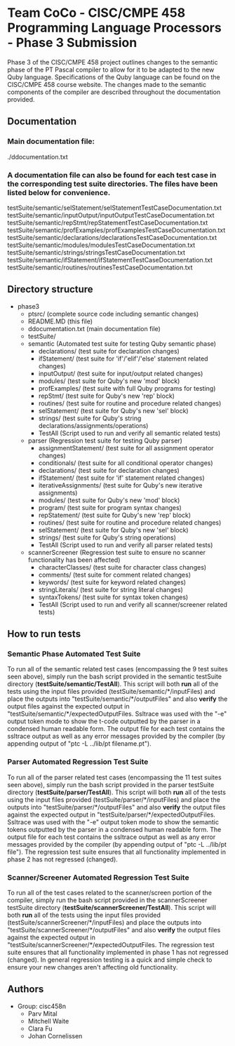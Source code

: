 # Team CoCo - CISC/CMPE 458 Programming Language Processors - Phase 3 Submission
Phase 3 of the CISC/CMPE 458 project outlines changes to the semantic phase of the PT Pascal compiler to allow for it to be adapted to the new Quby language. Specifications of the Quby language can be found on the CISC/CMPE 458 course website. The changes made to the semantic components of the compiler are described throughout the documentation provided.

## Documentation
### Main documentation file:
./ddocumentation.txt
### A documentation file can also be found for each test case in the corresponding test suite directories. The files have been listed below for convenience.
testSuite/semantic/selStatement/selStatementTestCaseDocumentation.txt
testSuite/semantic/inputOutput/inputOutputTestCaseDocumentation.txt
testSuite/semantic/repStmt/repStatementTestCaseDocumentation.txt
testSuite/semantic/profExamples/profExamplesTestCaseDocumentation.txt
testSuite/semantic/declarations/declarationsTestCaseDocumentation.txt
testSuite/semantic/modules/modulesTestCaseDocumentation.txt
testSuite/semantic/strings/stringsTestCaseDocumentation.txt
testSuite/semantic/ifStatement/ifStatementTestCaseDocumentation.txt
testSuite/semantic/routines/routinesTestCaseDocumentation.txt
                                                        
## Directory structure
* phase3
   * ptsrc/ (complete source code including semantic changes)
   * README.MD (this file)
   * ddocumentation.txt (main documentation file)
   * testSuite/
   	* semantic (Automated test suite for testing Quby semantic phase)
		* declarations/ (test suite for declaration changes)
		* ifStatement/ (test suite for 'if'/'elif'/'else' statement related changes)
		* inputOutput/ (test suite for input/output related changes)
		* modules/ (test suite for Quby's new 'mod' block)
		* profExamples/ (test suite with full Quby programs for testing)
		* repStmt/ (test suite for Quby's new 'rep' block)
		* routines/ (test suite for routine and procedure related changes)
		* selStatement/ (test suite for Quby's new 'sel' block)
		* strings/ (test suite for Quby's string declarations/assignments/operations)
		* TestAll (Script used to run and verify all semantic related tests)
	* parser (Regression test suite for testing Quby parser)
		* assignmentStatement/ (test suite for all assignment operator changes)
		* conditionals/ (test suite for all conditional operator changes)
		* declarations/ (test suite for declaration changes)
		* ifStatement/ (test suite for 'if' statement related changes)
		* iterativeAssignments/ (test suite for Quby's new iterative assignments)
		* modules/ (test suite for Quby's new 'mod' block)
		* program/ (test suite for program syntax changes)
		* repStatement/ (test suite for Quby's new 'rep' block)
		* routines/ (test suite for routine and procedure related changes)
		* selStatement/ (test suite for Quby's new 'sel' block)
		* strings/ (test suite for Quby's string operations)
		* TestAll (Script used to run and verify all parser related tests)
	* scannerScreener (Regression test suite to ensure no scanner functionality has been affected)
		* characterClasses/ (test suite for character class changes)
		* comments/ (test suite for comment related changes)
		* keywords/ (test suite for keyword related changes)
		* stringLiterals/ (test suite for string literal changes)
		* syntaxTokens/ (test suite for syntax token changes)
		* TestAll (Script used to run and verify all scanner/screener related tests)

## How to run tests
### Semantic Phase Automated Test Suite
To run all of the semantic related test cases (encompassing the 9 test suites seen above), simply run the bash script provided in the semantic testSuite directory (**testSuite/semantic/TestAll**). This script will both **run** all of the tests using the input files provided (testSuite/semantic/\*/inputFiles) and place the outputs into "testSuite/semantic/\*/outputFiles" and also **verify** the output files against the expected output in "testSuite/semantic/\*/expectedOutputFiles.
Ssltrace was used with the "-e" output token mode to show the t-code outputted by the parser in a condensed human readable form.
The output file for each test contains the ssltrace output as well as any error messages provided by the compiler (by appending output of "ptc -L ../lib/pt filename.pt").
### Parser Automated Regression Test Suite
To run all of the parser related test cases (encompassing the 11 test suites seen above), simply run the bash script provided in the parser testSuite directory (**testSuite/parser/TestAll**). This script will both **run** all of the tests using the input files provided (testSuite/parser/\*/inputFiles) and place the outputs into "testSuite/parser/\*/outputFiles" and also **verify** the output files against the expected output in "testSuite/parser/\*/expectedOutputFiles.
Ssltrace was used with the "-e" output token mode to show the semantic tokens outputted by the parser in a condensed human readable form.
The output file for each test contains the ssltrace output as well as any error messages provided by the compiler (by appending output of "ptc -L ../lib/pt file").
The regression test suite ensures that all functionality implemented in phase 2 has not regressed (changed).
### Scanner/Screener Automated Regression Test Suite
To run all of the test cases related to the scanner/screen portion of the compiler, simply run the bash script provided in the scannerScreener testSuite directory (**testSuite/scannerScreener/TestAll**). This script will both **run** all of the tests using the input files provided (testSuite/scannerScreener/\*/inputFiles) and place the outputs into "testSuite/scannerScreener/\*/outputFiles" and also **verify** the output files against the expected output in "testSuite/scannerScreener/\*/expectedOutputFiles.
The regression test suite ensures that all functionality implemented in phase 1 has not regressed (changed). In general regression testing is a quick and simple check to ensure your new changes aren't affecting old functionality.

## Authors
* Group: cisc458n
   * Parv Mital
   * Mitchell Waite
   * Clara Fu
   * Johan Cornelissen

